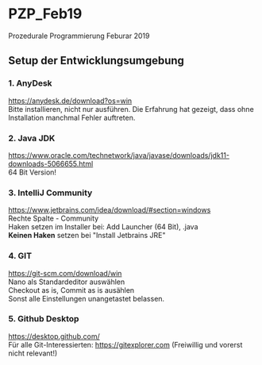# PZP_Feb19
Prozedurale Programmierung Feburar 2019

## Setup der Entwicklungsumgebung
### 1. AnyDesk
https://anydesk.de/download?os=win <br>
Bitte installieren, nicht nur ausführen. Die Erfahrung hat gezeigt, dass ohne Installation manchmal Fehler auftreten.

### 2. Java JDK 
https://www.oracle.com/technetwork/java/javase/downloads/jdk11-downloads-5066655.html <br>
64 Bit Version!

### 3. IntelliJ Community 
https://www.jetbrains.com/idea/download/#section=windows <br>
Rechte Spalte - Community <br>
Haken setzen im Installer bei: Add Launcher (64 Bit), .java <br>
**Keinen Haken** setzen bei "Install Jetbrains JRE"

### 4. GIT
https://git-scm.com/download/win <br>
Nano als Standardeditor auswählen <br>
Checkout as is, Commit as is ausählen <br>
Sonst alle Einstellungen unangetastet belassen.

### 5. Github Desktop
https://desktop.github.com/ <br>
Für alle Git-Interessierten: https://gitexplorer.com (Freiwillig und vorerst nicht relevant!)



